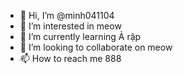 - 👋 Hi, I’m @minh041104
- 👀 I’m interested in meow
- 🌱 I’m currently learning Ả rập
- 💞️ I’m looking to collaborate on meow
- 📫 How to reach me 888

<!---
minh041104/minh041104 is a ✨ special ✨ repository because its `README.md` (this file) appears on your GitHub profile.
You can click the Preview link to take a look at your changes.
--->
